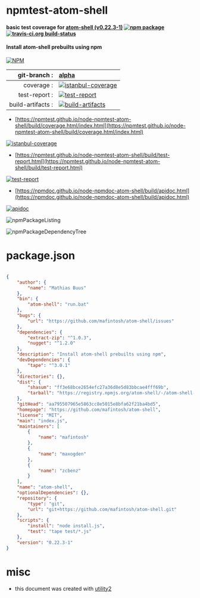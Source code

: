 # npmtest-atom-shell

#### basic test coverage for  [atom-shell (v0.22.3-1)](https://github.com/mafintosh/atom-shell)  [![npm package](https://img.shields.io/npm/v/npmtest-atom-shell.svg?style=flat-square)](https://www.npmjs.org/package/npmtest-atom-shell) [![travis-ci.org build-status](https://api.travis-ci.org/npmtest/node-npmtest-atom-shell.svg)](https://travis-ci.org/npmtest/node-npmtest-atom-shell)

#### Install atom-shell prebuilts using npm

[![NPM](https://nodei.co/npm/atom-shell.png?downloads=true&downloadRank=true&stars=true)](https://www.npmjs.com/package/atom-shell)

| git-branch : | [alpha](https://github.com/npmtest/node-npmtest-atom-shell/tree/alpha)|
|--:|:--|
| coverage : | [![istanbul-coverage](https://npmtest.github.io/node-npmtest-atom-shell/build/coverage.badge.svg)](https://npmtest.github.io/node-npmtest-atom-shell/build/coverage.html/index.html)|
| test-report : | [![test-report](https://npmtest.github.io/node-npmtest-atom-shell/build/test-report.badge.svg)](https://npmtest.github.io/node-npmtest-atom-shell/build/test-report.html)|
| build-artifacts : | [![build-artifacts](https://npmtest.github.io/node-npmtest-atom-shell/glyphicons_144_folder_open.png)](https://github.com/npmtest/node-npmtest-atom-shell/tree/gh-pages/build)|

- [https://npmtest.github.io/node-npmtest-atom-shell/build/coverage.html/index.html](https://npmtest.github.io/node-npmtest-atom-shell/build/coverage.html/index.html)

[![istanbul-coverage](https://npmtest.github.io/node-npmtest-atom-shell/build/screenCapture.buildCi.browser.%252Ftmp%252Fbuild%252Fcoverage.lib.html.png)](https://npmtest.github.io/node-npmtest-atom-shell/build/coverage.html/index.html)

- [https://npmtest.github.io/node-npmtest-atom-shell/build/test-report.html](https://npmtest.github.io/node-npmtest-atom-shell/build/test-report.html)

[![test-report](https://npmtest.github.io/node-npmtest-atom-shell/build/screenCapture.buildCi.browser.%252Ftmp%252Fbuild%252Ftest-report.html.png)](https://npmtest.github.io/node-npmtest-atom-shell/build/test-report.html)

- [https://npmdoc.github.io/node-npmdoc-atom-shell/build/apidoc.html](https://npmdoc.github.io/node-npmdoc-atom-shell/build/apidoc.html)

[![apidoc](https://npmdoc.github.io/node-npmdoc-atom-shell/build/screenCapture.buildCi.browser.%252Ftmp%252Fbuild%252Fapidoc.html.png)](https://npmdoc.github.io/node-npmdoc-atom-shell/build/apidoc.html)

![npmPackageListing](https://npmtest.github.io/node-npmtest-atom-shell/build/screenCapture.npmPackageListing.svg)

![npmPackageDependencyTree](https://npmtest.github.io/node-npmtest-atom-shell/build/screenCapture.npmPackageDependencyTree.svg)



# package.json

```json

{
    "author": {
        "name": "Mathias Buus"
    },
    "bin": {
        "atom-shell": "run.bat"
    },
    "bugs": {
        "url": "https://github.com/mafintosh/atom-shell/issues"
    },
    "dependencies": {
        "extract-zip": "^1.0.3",
        "nugget": "^1.2.0"
    },
    "description": "Install atom-shell prebuilts using npm",
    "devDependencies": {
        "tape": "^3.0.1"
    },
    "directories": {},
    "dist": {
        "shasum": "ff3e68bce2654efc27a36d8e5d83bbcae4fff69b",
        "tarball": "https://registry.npmjs.org/atom-shell/-/atom-shell-0.22.3-1.tgz"
    },
    "gitHead": "aa795507965e5863cc8e5015e8bfa62f21ba4bd5",
    "homepage": "https://github.com/mafintosh/atom-shell",
    "license": "MIT",
    "main": "index.js",
    "maintainers": [
        {
            "name": "mafintosh"
        },
        {
            "name": "maxogden"
        },
        {
            "name": "zcbenz"
        }
    ],
    "name": "atom-shell",
    "optionalDependencies": {},
    "repository": {
        "type": "git",
        "url": "git+https://github.com/mafintosh/atom-shell.git"
    },
    "scripts": {
        "install": "node install.js",
        "test": "tape test/*.js"
    },
    "version": "0.22.3-1"
}
```



# misc
- this document was created with [utility2](https://github.com/kaizhu256/node-utility2)

